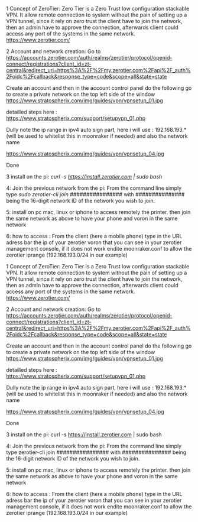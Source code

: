 

1 Concept of ZeroTier:
Zero Tier is a Zero Trust low configuration stackable VPN. It allow remote connection to system without the pain of setting up a VPN tunnel, since it rely on zero trust the client have to join the network, then an admin have to approve the connection, afterwards client could access any port of the systems in the same network.
https://www.zerotier.com/ 

2 Account and network creation:
Go to https://accounts.zerotier.com/auth/realms/zerotier/protocol/openid-connect/registrations?client_id=zt-central&redirect_uri=https%3A%2F%2Fmy.zerotier.com%2Fapi%2F_auth%2Foidc%2Fcallback&response_type=code&scope=all&state=state

Create an account and then in the account control panel do the following go to create a private network on the top left side of the window
https://www.stratospherix.com/img/guides/vpn/vpnsetup_01.jpg 


detailled steps here : https://www.stratospherix.com/support/setupvpn_01.php


Dully note the ip range in ipv4 auto sign part, here i will use : 192.168.193.* (will be used to whitelist this in moonraker if needed) and also the network name 

https://www.stratospherix.com/img/guides/vpn/vpnsetup_04.jpg

Done

3 install on the pi:
*curl -s https://install.zerotier.com | sudo bash*

4: Join the previous network from the pi:
From the command line simply type *sudo zerotier-cli join* ################ with ############### being the 16-digit network ID of the network you wish to join.

5: install on pc mac, linux or iphone to access remotely the printer. then join the same network as above to have your phone and voron in the same network

6: how to access :
From the client (here a mobile phone) type in the URL adress bar the ip of your zerotier voron that you can see in your zerotier management console, if it does not work endite moonraker.conf to allow the zerotier iprange (192.168.193.0/24 in our example)


1 Concept of ZeroTier:
Zero Tier is a Zero Trust low configuration stackable VPN. It allow remote connection to system without the pain of setting up a VPN tunnel, since it rely on zero trust the client have to join the network, then an admin have to approve the connection, afterwards client could access any port of the systems in the same network.
https://www.zerotier.com/ 

2 Account and network creation:
Go to https://accounts.zerotier.com/auth/realms/zerotier/protocol/openid-connect/registrations?client_id=zt-central&redirect_uri=https%3A%2F%2Fmy.zerotier.com%2Fapi%2F_auth%2Foidc%2Fcallback&response_type=code&scope=all&state=state

Create an account and then in the account control panel do the following go to create a private network on the top left side of the window
https://www.stratospherix.com/img/guides/vpn/vpnsetup_01.jpg 


detailled steps here : https://www.stratospherix.com/support/setupvpn_01.php


Dully note the ip range in ipv4 auto sign part, here i will use : 192.168.193.* (will be used to whitelist this in moonraker if needed) and also the network name 

https://www.stratospherix.com/img/guides/vpn/vpnsetup_04.jpg

Done

3 install on the pi:
curl -s https://install.zerotier.com | sudo bash

4: Join the previous network from the pi:
From the command line simply type zerotier-cli join ################ with ############### being the 16-digit network ID of the network you wish to join.

5: install on pc mac, linux or iphone to access remotely the printer. then join the same network as above to have your phone and voron in the same network

6: how to access :
From the client (here a mobile phone) type in the URL adress bar the ip of your zerotier voron that you can see in your zerotier management console, if it does not work endite moonraker.conf to allow the zerotier iprange (192.168.193.0/24 in our example)
